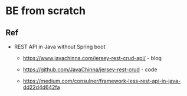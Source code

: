 # BE from scratch

## Ref

- REST API in Java without Spring boot

	- https://www.javachinna.com/jersey-rest-crud-api/ - blog
	- https://github.com/JavaChinna/jersey-rest-crud - code

	- https://medium.com/consulner/framework-less-rest-api-in-java-dd22d4d642fa